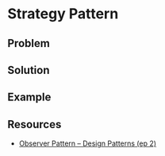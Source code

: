 # Strategy Pattern

## Problem

## Solution

## Example

## Resources

* [Observer Pattern – Design Patterns (ep 2)](https://www.youtube.com/watch?v=_BpmfnqjgzQ)
